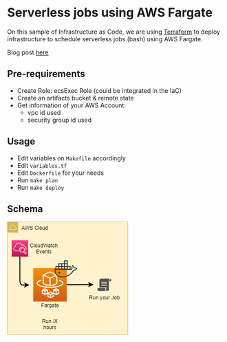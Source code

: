 # Serverless jobs using AWS Fargate

On this sample of Infrastructure as Code, we are using [Terraform](https://www.terraform.io/) to deploy infrastructure to schedule serverless jobs (bash) using AWS Fargate.

Blog post [here](https://zoph.me/)

## Pre-requirements
- Create Role: ecsExec Role (could be integrated in the IaC)
- Create an artifacts bucket & remote state
- Get information of your AWS Account:
    - vpc id used
    - security group id used

## Usage
- Edit variables on `Makefile` accordingly
- Edit `variables.tf`
- Edit `Dockerfile` for your needs
- Run `make plan`
- Run `make deploy`

## Schema

![Schema](./assets/schema-fargate.png)
